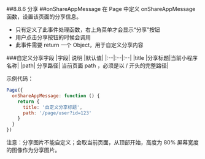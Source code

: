 ##8.8.6 分享
##onShareAppMessage
在 Page 中定义 onShareAppMessage 函数，设置该页面的分享信息。
* 只有定义了此事件处理函数，右上角菜单才会显示“分享”按钮
* 用户点击分享按钮的时候会调用
* 此事件需要 return 一个 Object，用于自定义分享内容

###自定义分享字段
|字段|	说明	|默认值|
|:--|:--|:--|
|title	|分享标题|当前小程序名称|
|path|	分享路径|	当前页面 path ，必须是以 / 开头的完整路径|

示例代码：
```js
Page({
  onShareAppMessage: function () {
    return {
      title: '自定义分享标题',
      path: '/page/user?id=123'
    }
  }
})
```
注意：分享图片不能自定义；会取当前页面，从顶部开始，高度为 80% 屏幕宽度的图像作为分享图片。